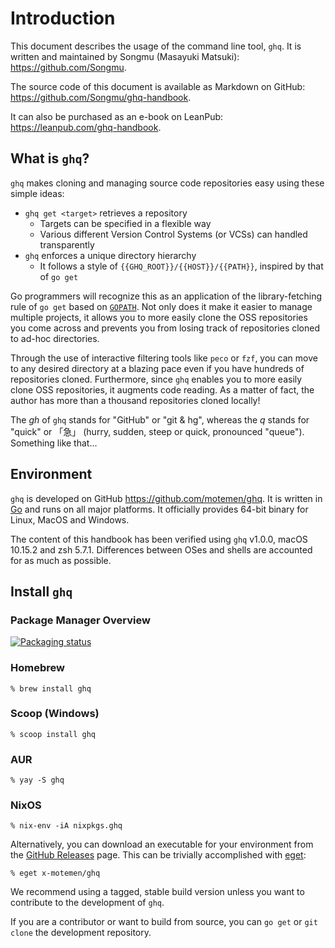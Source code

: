 # Introduction

This document describes the usage of the command line tool, `ghq`. It is written and maintained by Songmu (Masayuki Matsuki): <https://github.com/Songmu>.

The source code of this document is available as Markdown on GitHub: <https://github.com/Songmu/ghq-handbook>.

It can also be purchased as an e-book on LeanPub: <https://leanpub.com/ghq-handbook>.

## What is `ghq`?

`ghq` makes cloning and managing source code repositories easy using these simple ideas:

- `ghq get <target>` retrieves a repository
    - Targets can be specified in a flexible way
    - Various different Version Control Systems (or VCSs) can handled transparently
- `ghq` enforces a unique directory hierarchy
    - It follows a style of `{{GHQ_ROOT}}/{{HOST}}/{{PATH}}`, inspired by that of `go get`

Go programmers will recognize this as an application of the library-fetching rule of `go get` based on [`GOPATH`](https://golangr.com/what-is-gopath). Not only does it make it easier to manage multiple projects, it allows you to more easily clone the OSS repositories you come across and prevents you from losing track of repositories cloned to ad-hoc directories.

Through the use of interactive filtering tools like `peco` or `fzf`, you can move to any desired directory at a blazing pace even if you have hundreds of repositories cloned. Furthermore, since `ghq` enables you to more easily clone OSS repositories, it augments code reading. As a matter of fact, the author has more than a thousand repositories cloned locally!


The *gh* of `ghq` stands for "GitHub" or "git & hg", whereas the *q* stands for "quick" or 「急」 (hurry, sudden, steep or quick, pronounced "queue"). Something like that...

## Environment

`ghq` is developed on GitHub <https://github.com/motemen/ghq>. It is written in [Go](https://go.dev) and runs on all major platforms. It officially provides 64-bit binary for Linux, MacOS and Windows.

The content of this handbook has been verified using `ghq` v1.0.0, macOS 10.15.2 and zsh 5.7.1. Differences between OSes and shells are accounted for as much as possible.

## Install `ghq`

### Package Manager Overview
[![Packaging status](https://repology.org/badge/vertical-allrepos/ghq.svg)](https://repology.org/project/ghq/versions)

### Homebrew

```console
% brew install ghq
```

### Scoop (Windows)

```console
% scoop install ghq
```

### AUR

```console
% yay -S ghq
```

### NixOS

```console
% nix-env -iA nixpkgs.ghq
```

Alternatively, you can download an executable for your environment from the [GitHub Releases](https://github.com/x-motemen/ghq/releases) page. This can be trivially accomplished with [eget](https://github.com/zyedidia/eget):

```console
% eget x-motemen/ghq
```

We recommend using a tagged, stable build version unless you want to contribute to the development of `ghq`.

If you are a contributor or want to build from source, you can `go get` or `git clone` the development repository.
